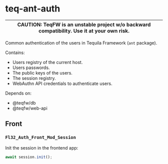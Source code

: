 # teq-ant-auth

|CAUTION: TeqFW is an unstable project w/o backward compatibility. Use it at your own risk.|
|---|

Common authentication of the users in Tequila Framework (`ant` package).

Contains:

* Users registry of the current host.
* Users passwords.
* The public keys of the users.
* The session registry.
* WebAuthn API credentials to authenticate users.

Depends on:

* @teqfw/db
* @teqfw/web-api

## Front

### `Fl32_Auth_Front_Mod_Session`

Init the session in the frontend app:

```javascript
await session.init();
```